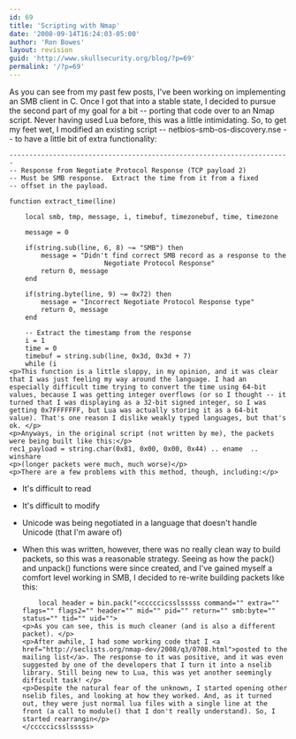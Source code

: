 ```yaml
---
id: 69
title: 'Scripting with Nmap'
date: '2008-09-14T16:24:03-05:00'
author: 'Ron Bowes'
layout: revision
guid: 'http://www.skullsecurity.org/blog/?p=69'
permalink: '/?p=69'
---
```


As you can see from my past few posts, I've been working on implementing an SMB client in C. Once I got that into a stable state, I decided to pursue the second part of my goal for a bit -- porting that code over to an Nmap script. Never having used Lua before, this was a little intimidating. So, to get my feet wet, I modified an existing script -- netbios-smb-os-discovery.nse -- to have a little bit of extra functionality:

```
-----------------------------------------------------------------------
-- Response from Negotiate Protocol Response (TCP payload 2)
-- Must be SMB response.  Extract the time from it from a fixed
-- offset in the payload.

function extract_time(line)

    local smb, tmp, message, i, timebuf, timezonebuf, time, timezone

    message = 0

    if(string.sub(line, 6, 8) ~= "SMB") then
        message = "Didn't find correct SMB record as a response to the 
                        Negotiate Protocol Response"
        return 0, message
    end

    if(string.byte(line, 9) ~= 0x72) then
        message = "Incorrect Negotiate Protocol Response type"
        return 0, message
    end

    -- Extract the timestamp from the response
    i = 1
    time = 0
    timebuf = string.sub(line, 0x3d, 0x3d + 7)
    while (i 
<p>This function is a little sloppy, in my opinion, and it was clear that I was just feeling my way around the language. I had an especially difficult time trying to convert the time using 64-bit values, because I was getting integer overflows (or so I thought -- it turned that I was displaying as a 32-bit signed integer, so I was getting 0x7FFFFFFF, but Lua was actually storing it as a 64-bit value). That's one reason I dislike weakly typed languages, but that's ok. </p>
<p>Anyways, in the original script (not written by me), the packets were being built like this:</p>
rec1_payload = string.char(0x81, 0x00, 0x00, 0x44) .. ename  ..  winshare
<p>(longer packets were much, much worse)</p>
<p>There are a few problems with this method, though, including:</p>
```

- It's difficult to read
- It's difficult to modify
- Unicode was being negotiated in a language that doesn't handle Unicode (that I'm aware of)
- When this was written, however, there was no really clean way to build packets, so this was a reasonable strategy. Seeing as how the pack() and unpack() functions were since created, and I've gained myself a comfort level working in SMB, I decided to re-write building packets like this:
  
  ```
      local header = bin.pack("<cccccicsslsssss command="" extra="" flags="" flags2="" header="" mid="" pid="" return="" smb:byte="" status="" tid="" uid="">
  <p>As you can see, this is much cleaner (and is also a different packet). </p>
  <p>After awhile, I had some working code that I <a href="http://seclists.org/nmap-dev/2008/q3/0708.html">posted to the mailing list</a>. The response to it was positive, and it was even suggested by one of the developers that I turn it into a nselib library. Still being new to Lua, this was yet another seemingly difficult task! </p>
  <p>Despite the natural fear of the unknown, I started opening other nselib files, and looking at how they worked. And, as it turned out, they were just normal lua files with a single line at the front (a call to module() that I don't really understand). So, I started rearrangin</p>
  </cccccicsslsssss>
  ```